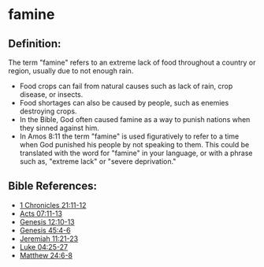 # famine #

## Definition: ##

The term "famine" refers to an extreme lack of food throughout a country or region, usually due to not enough rain.

* Food crops can fail from natural causes such as lack of rain, crop disease, or insects.
* Food shortages can also be caused by people, such as enemies destroying crops.
* In the Bible, God often caused famine as a way to punish nations when they sinned against him.
* In Amos 8:11 the term "famine" is used figuratively to refer to a time when God punished his people by not speaking to them. This could be translated with the word for "famine" in your language, or with a phrase such as, "extreme lack" or "severe deprivation."

## Bible References: ##

* [1 Chronicles 21:11-12](en/tn/1ch/help/21/11)
* [Acts 07:11-13](en/tn/act/help/07/11)
* [Genesis 12:10-13](en/tn/gen/help/12/10)
* [Genesis 45:4-6](en/tn/gen/help/45/04)
* [Jeremiah 11:21-23](en/tn/jer/help/11/21)
* [Luke 04:25-27](en/tn/luk/help/04/25)
* [Matthew 24:6-8](en/tn/mat/help/24/06)